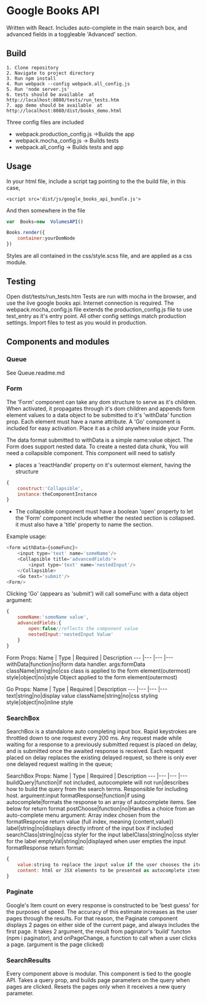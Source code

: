 ﻿# Google Books API
Written with React. Includes auto-complete in the main search box, and advanced fields in a toggleable 'Advanced' section.
 
## Build
	1. Clone repository
	2. Navigate to project directory
	3. Run npm install
	4. Run webpack --config webpack.all_config.js
	5. Run 'node server.js'
	6. tests should be available  at http://localhost:8080/tests/run_tests.htm
	7. app demo should be available  at http://localhost:8080/dist/books_demo.html

Three config files are included
* webpack.production_config.js ->Builds the app
* webpack.mocha_config.js -> Builds tests
* webpack.all_config -> Builds tests and app

	
## Usage
In your html file, include a script tag pointing to the the build file, in this case, 
```
<script src='dist/js/google_books_api_bundle.js'>
```
And then somewhere in the file
```javascript
var  Books=new  VolumesAPI()

Books.render({
	container:yourDomNode
})
```

Styles are all contained in the css/style.scss file, and are applied as a css module.
	

## Testing
Open dist/tests/run_tests.htm
Tests are run with mocha in the browser, and use the live google books api. Internet connection is required. The webpack.mocha_config.js file extends the production_config.js file to use test_entry as it's entry point. All other config settings match production settings. Import files to test as you would in production. 



## Components and modules
### Queue
See Queue.readme.md

### Form
The 'Form' component can take any dom structure to serve as it's children. When activated, it propagates through it's dom children and appends form element values to a data object to be submitted to it's 'withData' function prop. Each element must have a name attribute.
A 'Go' component is included for easy activation. Place it as a child anywhere inside your Form.

The data format submitted to withData is a simple name:value object. The Form does support nested data. To create a nested data chunk, You will need a collapsible component. This component will need to satisfy 

* places a 'reactHandle' property on it's outermost element, having the structure 
```javascript
{
	construct:'Collapsible',
	instance:theComponentInstance
}
``` 
* The collapsible component must have a boolean 'open' property to let the 'Form' component include whether the nested section is collapsed. it must also have a 'title' property to name the section. 

Example usage:

```javascript
<form withData={someFunc}>
	<input type='text' name='someName'/>
	<Collapsible title='advancedFields'>
		<input type='text' name='nestedInput'/>
	</Collapsible>
	<Go text='submit'/>
<Form/>
```
Clicking 'Go' (appears as 'submit') will call someFunc with a data object argument:

```javascript
{
	someName:'someName value',
	advancedFields:{
		open:false//reflects the component value
		nestedInput:'nestedInput Value'
	}
}
```



Form Props:
Name | Type | Required | Description
---  |---   |---       |---         
withData|function|no|form data handler. args:formData
className|string|no|css class is applied to the form element(outermost)
style|object|no|style Object applied to the form element(outermost)


Go Props:
Name | Type | Required | Description
---  |---   |---       |---         
text|string|no|display value
className|string|no|css styling
style|object|no|inline style

### SearchBox
SearchBox is a standalone auto completing input box.  Rapid keystrokes are throttled down to one request every 200 ms. Any request made while waiting for a response to a previously submitted request is placed on delay, and is submitted once the awaited response is received.  Each request placed on delay replaces the existing  delayed request, so there is only ever one delayed request waiting in the queue; 

SearchBox Props:
Name | Type | Required | Description
---  |---   |---       |---         
buildQuery|function|if not included, autocomplete will not run|describes how to build the query from the search terms. Responsible for including host. argument:input
formatResponse|function|if using autocomplete|formats the response to an array of autocomplete items. See below for return format
postChoose|function|no|Handles a choice from an auto-complete menu argument: Array index chosen from the formatResponse return value (full index, meaning  {content,value}) 
label|string|no|displays directly infront of the input box if included
searchClass|string|no|css styler for the input
labelClass|string|no|css styler for the label
emptyVal|string|no|displayed when user empties the input
formatResponse return format:

```javascript
{
	value:string to replace the input value if the user chooses the item
	content: html or JSX elements to be presented as autocomplete items. argument:server response
}
```
### Paginate
Google's Item count on every response is constructed to be 'best guess' for the purposes of speed. The accuracy of this estimate increases as the user pages through the results. For that reason, the Paginate component displays 2 pages on either side of the current page, and always includes the first page. It takes 2 argument, the result from paginator's  'build' functon (npm i paginator), and onPageChange,  a function to call when a user clicks a page. (argument is the page clicked)

### SearchResults
Every component above is modular. This component is tied to the google API.  Takes a query prop, and builds page parameters on the query when pages are clicked. Resets the pages only when it receives a new query parameter. 





